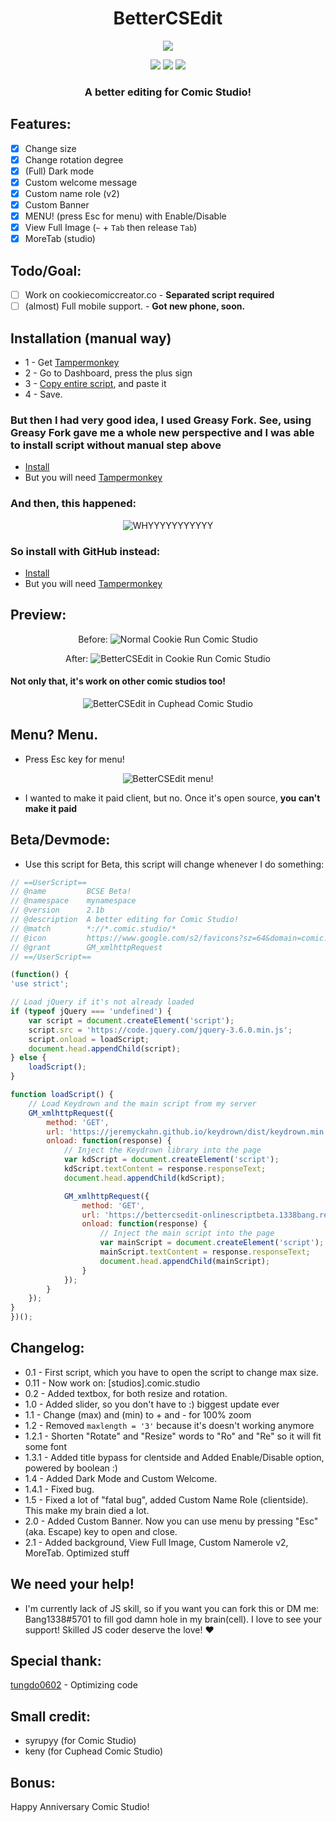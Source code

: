 <h1 align="center">
BetterCSEdit
</h1>

<p align="center"> 
  <kbd>
<img src="https://media.discordapp.net/attachments/945841557226020888/1047813173379600415/bettercsedit_2.0.png">
  </kbd>
</p>

<p align="center">
  <img src="https://img.shields.io/badge/language-js-yellow">
  <img src="https://img.shields.io/github/languages/top/Bang1338/BetterCSEdit">
  <img src="https://img.shields.io/badge/version-2.0-yellow">
</p>

<h3 align="center">
A better editing for Comic Studio!
</h3>

## Features:
- [X] Change size
- [X] Change rotation degree
- [X] (Full) Dark mode
- [X] Custom welcome message
- [X] Custom name role (v2)
- [X] Custom Banner
- [X] MENU! (press Esc for menu) with Enable/Disable
- [X] View Full Image (`~` + `Tab` then release `Tab`)
- [X] MoreTab (studio) 

## Todo/Goal:
- [ ] Work on cookiecomiccreator.co - **Separated script required**
- [ ] (almost) Full mobile support. - **Got new phone, soon.**

## Installation (manual way)
* 1 - Get [Tampermonkey](https://www.tampermonkey.net)
* 2 - Go to Dashboard, press the plus sign
* 3 - [Copy entire script](https://raw.githubusercontent.com/Bang1338/BetterCSEdit/main/BetterCSEdit.js), and paste it
* 4 - Save.

### But then I had very good idea, I used Greasy Fork. See, using Greasy Fork gave me a whole new perspective and I was able to install script without manual step above
* [Install](https://greasyfork.org/vi/scripts/451702-bettercsedit)
* But you will need [Tampermonkey](https://www.tampermonkey.net)
### And then, this happened:
<p align="center">
    <img class="center" src="https://github.com/Bang1338/BetterCSEdit/assets/75790567/29962991-5f14-4435-bf43-075a8710626c" alt="WHYYYYYYYYYYY"/>
</p>

### So install with GitHub instead:
* [Install](https://github.com/Bang1338/BetterCSEdit/raw/main/BetterCSEdit.js)
* But you will need [Tampermonkey](https://www.tampermonkey.net)


## Preview:
<p align="center">
Before:
    <img class="center" src="https://cdn.discordapp.com/attachments/779629784509579288/1005480655590805614/no_bcse.png" alt="Normal Cookie Run Comic Studio"/>
</p>

<p align="center">
After:
    <img class="center" src="https://cdn.discordapp.com/attachments/779629784509579288/1005480072507043881/bcse_in_ccs.png" alt="BetterCSEdit in Cookie Run Comic Studio"/>
</p>

#### Not only that, it's work on other comic studios too!
<p align="center">
    <img class="center" src= "https://cdn.discordapp.com/attachments/779629784509579288/1005727964383678464/bcse_other_comic.png" alt="BetterCSEdit in Cuphead Comic Studio"/>
</p>

## Menu? Menu.
- Press Esc key for menu!
<p align="center">
    <img class="center" src= "https://media.discordapp.net/attachments/954077931360124939/1047814345519804477/image.png" alt="BetterCSEdit menu!"/>
</p>

- I wanted to make it paid client, but no. Once it's open source, **you can't make it paid**


## Beta/Devmode:
* Use this script for Beta, this script will change whenever I do something:
```js
// ==UserScript==
// @name         BCSE Beta!
// @namespace    mynamespace
// @version      2.1b
// @description  A better editing for Comic Studio!
// @match        *://*.comic.studio/*
// @icon         https://www.google.com/s2/favicons?sz=64&domain=comic.studio
// @grant        GM_xmlhttpRequest
// ==/UserScript==

(function() {
'use strict';

// Load jQuery if it's not already loaded
if (typeof jQuery === 'undefined') {
    var script = document.createElement('script');
    script.src = 'https://code.jquery.com/jquery-3.6.0.min.js';
    script.onload = loadScript;
    document.head.appendChild(script);
} else {
    loadScript();
}

function loadScript() {
    // Load Keydrown and the main script from my server
    GM_xmlhttpRequest({
        method: 'GET',
        url: 'https://jeremyckahn.github.io/keydrown/dist/keydrown.min.js', //keydrown
        onload: function(response) {
            // Inject the Keydrown library into the page
            var kdScript = document.createElement('script');
            kdScript.textContent = response.responseText;
            document.head.appendChild(kdScript);

            GM_xmlhttpRequest({
                method: 'GET',
                url: 'https://bettercsedit-onlinescriptbeta.1338bang.repl.co/bcsebeta',
                onload: function(response) {
                    // Inject the main script into the page
                    var mainScript = document.createElement('script');
                    mainScript.textContent = response.responseText;
                    document.head.appendChild(mainScript);
                }
            });
        }
    });
}
})();
```

## Changelog:
* 0.1   - First script, which you have to open the script to change max size.
* 0.11  - Now work on: [studios].comic.studio
* 0.2   - Added textbox, for both resize and rotation.
* 1.0   - Added slider, so you don't have to :) biggest update ever
* 1.1   - Change (max) and (min) to + and - for 100% zoom
* 1.2   - Removed ```maxlength = '3'``` because it's doesn't working anymore
* 1.2.1 - Shorten "Rotate" and "Resize" words to "Ro" and "Re" so it will fit some font
* 1.3.1 - Added title bypass for clentside and Added Enable/Disable option, powered by boolean :)
* 1.4   - Added Dark Mode and Custom Welcome.
* 1.4.1 - Fixed bug.
* 1.5   - Fixed a lot of "fatal bug", added Custom Name Role (clientside). This make my brain died a lot.
* 2.0   - Added Custom Banner. Now you can use menu by pressing "Esc" (aka. Escape) key to open and close.
* 2.1   - Added background, View Full Image, Custom Namerole v2, MoreTab. Optimized stuff

## We need your help!
* I'm currently lack of JS skill, so if you want you can fork this or DM me: Bang1338#5701 to fill god damn hole in my brain(cell). I love to see your support! Skilled JS coder deserve the love! :heart:

## Special thank:
[tungdo0602](https://github.com/tungdo0602) - Optimizing code

## Small credit:
- syrupyy (for Comic Studio)
- keny (for Cuphead Comic Studio)

## Bonus:
Happy Anniversary Comic Studio!
